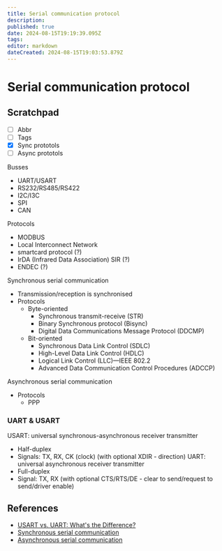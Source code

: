 ```yaml
---
title: Serial communication protocol
description: 
published: true
date: 2024-08-15T19:19:39.095Z
tags: 
editor: markdown
dateCreated: 2024-08-15T19:03:53.879Z
---
```


# Serial communication protocol









## Scratchpad

- [ ] Abbr
- [ ] Tags
- [x] Sync prototols
- [ ] Async prototols

Busses
* UART/USART
* RS232/RS485/RS422
* I2C/I3C
* SPI
* CAN

Protocols
* MODBUS
* Local Interconnect Network
* smartcard protocol (?)
* IrDA (Infrared Data Association) SIR (?)
* ENDEC (?)

Synchronous serial communication
* Transmission/reception is synchronised
* Protocols
  * Byte-oriented
    * Synchronous transmit-receive (STR)
    * Binary Synchronous protocol (Bisync)
    * Digital Data Communications Message Protocol (DDCMP)
  * Bit-oriented
    * Synchronous Data Link Control (SDLC)
    * High-Level Data Link Control (HDLC)
    * Logical Link Control (LLC)—IEEE 802.2
    * Advanced Data Communication Control Procedures (ADCCP)

Asynchronous serial communication
* Protocols
  *  PPP

### UART & USART

USART: universal synchronous-asynchronous receiver transmitter
* Half-duplex
* Signals: TX, RX, CK (clock) (with optional XDIR - direction)
UART: universal asynchronous receiver transmitter
* Full-duplex
* Signal: TX, RX (with optional CTS/RTS/DE - clear to send/request to send/driver enable)

## References

* [USART vs. UART: What's the Difference?](https://resources.pcb.cadence.com/blog/usart-vs-uart-whats-the-difference)
* [Synchronous serial communication](https://en.wikipedia.org/wiki/Synchronous_serial_communication)
* [Asynchronous serial communication](https://en.wikipedia.org/wiki/Asynchronous_serial_communication)